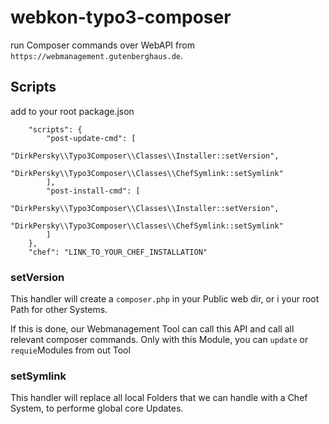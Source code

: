 # webkon-typo3-composer
run Composer commands over WebAPI from `https://webmanagement.gutenberghaus.de`.

## Scripts
add to your root package.json
```
    "scripts": {
        "post-update-cmd": [
            "DirkPersky\\Typo3Composer\\Classes\\Installer::setVersion",
            "DirkPersky\\Typo3Composer\\Classes\\ChefSymlink::setSymlink"
        ],
        "post-install-cmd": [
            "DirkPersky\\Typo3Composer\\Classes\\Installer::setVersion",
           "DirkPersky\\Typo3Composer\\Classes\\ChefSymlink::setSymlink"
        ]
    },
    "chef": "LINK_TO_YOUR_CHEF_INSTALLATION"
```

### setVersion
This handler will create a `composer.php` in your Public web dir, or i your root Path for other Systems.

If this is done, our Webmanagement Tool can call this API and call all relevant composer commands.
Only with this Module, you can `update` or `requie`Modules from out Tool

### setSymlink
This handler will replace all local Folders that we can handle with a Chef System, to performe global core Updates.

